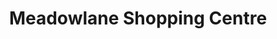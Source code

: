 ---
title: "Meadowlane Shopping Centre"
url: /magherafelt/meadowlane-shopping-centre/
shop: Einkaufszentrum
---